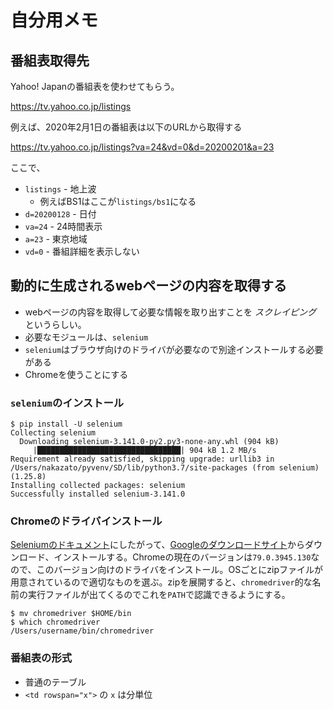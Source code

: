 # 自分用メモ

## 番組表取得先

Yahoo! Japanの番組表を使わせてもらう。

https://tv.yahoo.co.jp/listings


例えば、2020年2月1日の番組表は以下のURLから取得する

https://tv.yahoo.co.jp/listings?va=24&vd=0&d=20200201&a=23

ここで、

* `listings` - 地上波
    * 例えばBS1はここが`listings/bs1`になる
* `d=20200128`  - 日付
* `va=24`  - 24時間表示
* `a=23`  - 東京地域
* `vd=0`  - 番組詳細を表示しない


## 動的に生成されるwebページの内容を取得する

* webページの内容を取得して必要な情報を取り出すことを _スクレイピング_ というらしい。
* 必要なモジュールは、`selenium`
* `selenium`はブラウザ向けのドライバが必要なので別途インストールする必要がある
* Chromeを使うことにする

### `selenium`のインストール

```
$ pip install -U selenium
Collecting selenium
  Downloading selenium-3.141.0-py2.py3-none-any.whl (904 kB)
     |████████████████████████████████| 904 kB 1.2 MB/s
Requirement already satisfied, skipping upgrade: urllib3 in /Users/nakazato/pyvenv/SD/lib/python3.7/site-packages (from selenium) (1.25.8)
Installing collected packages: selenium
Successfully installed selenium-3.141.0
```

### Chromeのドライバインストール

[Seleniumのドキュメント][1]にしたがって、[Googleのダウンロードサイト][2]からダウンロード、インストールする。Chromeの現在のバージョンは`79.0.3945.130`なので、このバージョン向けのドライバをインストール。OSごとにzipファイルが用意されているので適切なものを選ぶ。zipを展開すると、`chromedriver`的な名前の実行ファイルが出てくるのでこれを`PATH`で認識できるようにする。

```
$ mv chromedriver $HOME/bin
$ which chromedriver
/Users/username/bin/chromedriver
```

[1]:https://selenium.dev/selenium/docs/api/py/index.html
[2]:https://sites.google.com/a/chromium.org/chromedriver/downloads

### 番組表の形式

* 普通のテーブル
* `<td rowspan="x">` の `x` は分単位
